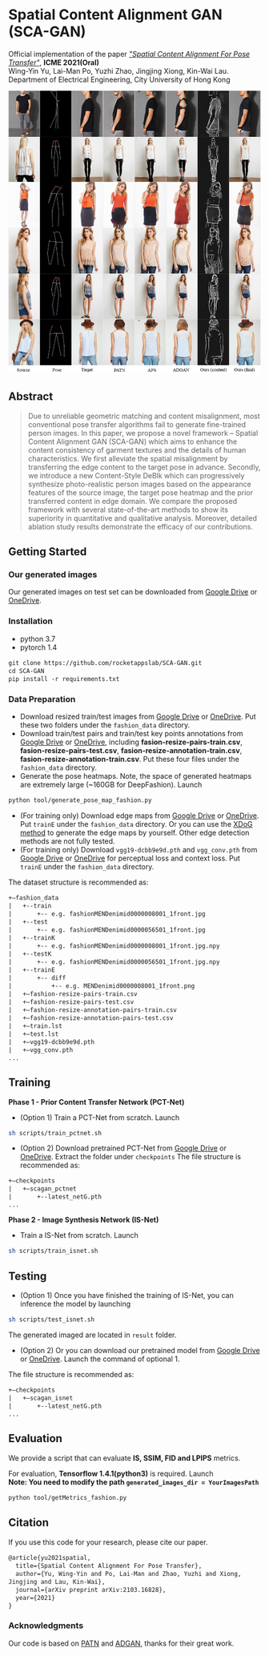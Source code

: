 # Spatial Content Alignment GAN (SCA-GAN)

Official implementation of the paper [*"Spatial Content Alignment For Pose Transfer"*](https://arxiv.org/pdf/2103.16828.pdf), **ICME 2021(Oral)**  
Wing-Yin Yu, Lai-Man Po, Yuzhi Zhao, Jingjing Xiong, Kin-Wai Lau.
Department of Electrical Engineering, City University of Hong Kong

<img src='image/comparison.png' width=800>

## Abstract
>Due to unreliable geometric matching and content misalignment, most conventional pose transfer algorithms fail to generate fine-trained person images. In this paper, we propose a novel framework – Spatial Content Alignment GAN (SCA-GAN) which aims to enhance the content consistency of garment textures and the details of human characteristics. We first alleviate the spatial misalignment by transferring the edge content to the target pose in advance. Secondly, we introduce a new Content-Style DeBlk which can progressively synthesize photo-realistic person images based on the appearance features of the source image, the target pose heatmap and the prior transferred content in edge domain. We compare the proposed framework with several state-of-the-art methods to show its superiority in quantitative and qualitative analysis. Moreover, detailed ablation study results demonstrate the efficacy of our contributions. 

## Getting Started

### Our generated images
Our generated images on test set can be downloaded from [Google Drive](https://drive.google.com/file/d/1SCsHjtbB89VjPI_poZUx61_1LjjivQ4D/view?usp=sharing) or [OneDrive](https://1drv.ms/u/s!ArBOL_2N_3Cflh_M7QgV1PkKT7lH?e=2gff8U).

### Installation

- python 3.7
- pytorch 1.4

```
git clone https://github.com/rocketappslab/SCA-GAN.git
cd SCA-GAN
pip install -r requirements.txt
```
### Data Preparation

[comment]: <> (- Navigate to [DeepFashion: In-shop Clothes Retrieval]&#40;http://mmlab.ie.cuhk.edu.hk/projects/DeepFashion/InShopRetrieval.html&#41;)

[comment]: <> (- Download ```Img/Img_highres.zip```. You may need the password from from official dataset maintainer.)

[comment]: <> (- Extract the ```Img_highres.zip``` under the ```fashion_data``` folder)

[comment]: <> (- Split the raw images into the train split ```fashion_data/train``` and the test split ```fashion_data/test```. Resize the images. Launch)

[comment]: <> (```)

[comment]: <> (python tool/generate_fashion_datasets.py)

[comment]: <> (```)
- Download resized train/test images from [Google Drive](https://drive.google.com/drive/folders/1S9KKEwj31hVzKq_eYMN6Y-jS5ji5ZzuS?usp=sharing) or [OneDrive](https://1drv.ms/u/s!ArBOL_2N_3CflhCZJFM5l0Opuffp?e=6yfPER). Put these two folders under the ```fashion_data``` directory.
- Download train/test pairs and train/test key points annotations from [Google Drive](https://drive.google.com/drive/folders/1S9KKEwj31hVzKq_eYMN6Y-jS5ji5ZzuS?usp=sharing) or [OneDrive](https://1drv.ms/u/s!ArBOL_2N_3CflhCZJFM5l0Opuffp?e=6yfPER), including **fasion-resize-pairs-train.csv**, **fasion-resize-pairs-test.csv**, **fasion-resize-annotation-train.csv**, **fasion-resize-annotation-train.csv**. Put these four files under the ```fashion_data``` directory.
- Generate the pose heatmaps. Note, the space of generated heatmaps are extremely large (~160GB for DeepFashion). Launch
```bash
python tool/generate_pose_map_fashion.py
```
- (For training only) Download edge maps from [Google Drive](https://drive.google.com/drive/folders/1S9KKEwj31hVzKq_eYMN6Y-jS5ji5ZzuS?usp=sharing) or [OneDrive](https://1drv.ms/u/s!ArBOL_2N_3CflhCZJFM5l0Opuffp?e=6yfPER). Put ```trainE``` under the ```fashion_data``` directory. Or you can use the [XDoG method](https://github.com/CemalUnal/XDoG-Filter) to generate the edge maps by yourself. Other edge detection methods are not fully tested.  
- (For training only) Download ```vgg19-dcbb9e9d.pth``` and  ```vgg_conv.pth``` from [Google Drive](https://drive.google.com/drive/folders/1jyuLLM9RWY2DDRpG67N3zQVfQbGgR_1m?usp=sharing) or [OneDrive](https://1drv.ms/u/s!ArBOL_2N_3CflhNRZGNSUxhOv-Dq?e=rwJQ4t) for perceptual loss and context loss. Put ```trainE``` under the ```fashion_data``` directory.   

The dataset structure is recommended as:
```
+—fashion_data
|   +--train
|       +-- e.g. fashionMENDenimid0000008001_1front.jpg
|   +--test 
|       +-- e.g. fashionMENDenimid0000056501_1front.jpg
|   +--trainK
|       +-- e.g. fashionMENDenimid0000008001_1front.jpg.npy
|   +--testK
|       +-- e.g. fashionMENDenimid0000056501_1front.jpg.npy
|   +--trainE
|       +-- diff
|           +-- e.g. MENDenimid0000008001_1front.png
|   +—fashion-resize-pairs-train.csv
|   +—fashion-resize-pairs-test.csv
|   +—fashion-resize-annotation-pairs-train.csv
|   +—fashion-resize-annotation-pairs-test.csv
|   +—train.lst
|   +—test.lst
|   +—vgg19-dcbb9e9d.pth
|   +—vgg_conv.pth
...
```

## Training
**Phase 1 - Prior Content Transfer Network (PCT-Net)**
- (Option 1) Train a PCT-Net from scratch. Launch
```bash
sh scripts/train_pctnet.sh
```
- (Option 2) Download pretrained PCT-Net from [Google Drive](https://drive.google.com/file/d/1WmkO-GCPORE0HLDjrSM6xLLol1DiZHDr/view?usp=sharing) or [OneDrive](https://1drv.ms/u/s!ArBOL_2N_3CflhiGYaPI1Wpdtt4T?e=RoyJNf). Extract the folder under ```checkpoints```
The file structure is recommended as:
```
+—checkpoints
|   +—scagan_pctnet
|       +--latest_netG.pth
...
```
**Phase 2 - Image Synthesis Network (IS-Net)**
- Train a IS-Net from scratch. Launch
```bash
sh scripts/train_isnet.sh
```

## Testing
- (Option 1) Once you have finished the training of IS-Net, you can inference the model by launching
```bash
sh scripts/test_isnet.sh
```
The generated imaged are located in ```result``` folder. 
- (Option 2) Or you can download our pretrained model from [Google Drive](https://drive.google.com/file/d/1EMcyhu8WkN19skCak3XMsxYqfXfkQSaV/view?usp=sharing) or [OneDrive](https://1drv.ms/u/s!ArBOL_2N_3Cflhs2HLHvOn7KRTaT?e=GAQ3ab). Launch the command of optional 1.  

The file structure is recommended as:
```
+—checkpoints
|   +—scagan_isnet
|       +--latest_netG.pth
...
```

## Evaluation

We provide a script that can evaluate **IS, SSIM, FID and LPIPS** metrics.

For evaluation, **Tensorflow 1.4.1(python3)** is required. Launch  
**Note: You need to modify the path ```generated_images_dir = YourImagesPath```**
```bash
python tool/getMetrics_fashion.py
```



## Citation
If you use this code for your research, please cite our paper.
```
@article{yu2021spatial,
  title={Spatial Content Alignment For Pose Transfer},
  author={Yu, Wing-Yin and Po, Lai-Man and Zhao, Yuzhi and Xiong, Jingjing and Lau, Kin-Wai},
  journal={arXiv preprint arXiv:2103.16828},
  year={2021}
}
```

### Acknowledgments
Our code is based on [PATN](https://github.com/tengteng95/Pose-Transfer) and [ADGAN](https://github.com/menyifang/ADGAN), thanks for their great work.